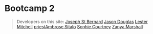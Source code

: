 <!-- Heading -->
# Bootcamp 2 




>Developers on this site: [Joseph St Bernard](josephstblove@gmail.com "Adi") [Jason Douglas](jasoncharlesdouglas@gmail.com) [Lester Mitchell](blestid@hotmail.com) [priestAmbrose Sitalo](alexey.sitalo@gmail.com) [Sophie Courtney](sophiecourtney36@gmail.com) [Zanya Marshall](zanyamar@gmail.com)